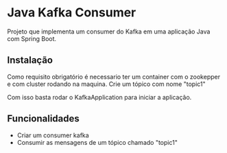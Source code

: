 
# Java Kafka Consumer

Projeto que implementa um consumer do Kafka em uma aplicação Java com Spring Boot.


## Instalação

Como requisito obrigatório é necessario ter um container com o zookepper e com cluster rodando na maquina. Crie um tópico com nome "topic1"

Com isso basta rodar o KafkaApplication para iniciar a aplicação.


## Funcionalidades

- Criar um consumer kafka
- Consumir as mensagens de um tópico chamado "topic1"
